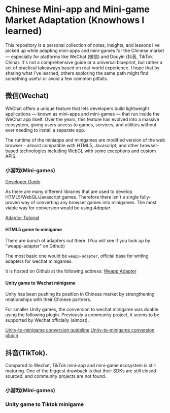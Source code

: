 # Chinese Mini-app and Mini-game Market Adaptation (Knowhows I learned)

This repository is a personal collection of notes, insights, and lessons I've picked up while adapting mini-apps and mini-games for the Chinese market — especially for platforms like WeChat (微信) and Douyin (抖音, TikTok China).
It's not a comprehensive guide or a universal blueprint, but rather a set of practical takeaways based on real-world experience. I hope that by sharing what I've learned, others exploring the same path might find something useful or avoid a few common pitfalls.


## 微信(Wechat)

WeChat offers a unique feature that lets developers build lightweight applications — known as mini-apps and mini-games — that run inside the WeChat app itself. Over the years, this feature has evolved into a massive ecosystem, giving users access to games, services, and utilities without ever needing to install a separate app.

The runtime of the miniapps and minigames are modified version of the web browser - almost compatible with HTML5, Javascript, and other browser-based technologies including WebGL with some exceptions and custom APIS.

### 小游戏(Mini-games)

[Developer Guide](https://developers.weixin.qq.com/minigame/dev/guide/)

As there are many different libraries that are used to develop HTML5/WebGL/Javascript games.
Therefore there isn't a single fully-proven way of converting any browser games into minigames.
The most viable way for conversion would be using *Adapter*.

[Adaptor Tutorial](https://developers.weixin.qq.com/minigame/en/dev/tutorial/base/adapter.html)

#### HTML5 game to minigame

There are bunch of adapters out there. (You will see if you look up by "weapp-adapter" on Github)

The most basic one would be `weapp-adapter`, official base for writing adapters for wechat minigames.

It is hosted on Github at the following address:
[Weapp Adapter](https://github.com/finscn/weapp-adapter)

#### Unity game to Wechat minigame

Unity has been pushing its position in Chinese market by strengthening relationships with their Chinese partners.

For smaller Unity games, the conversion to wechat minigame was doable using the following plugin.
Previously a community project, it seems to be supported by Wechat officially (almost).

[Unity-to-minigame conversion guideline](https://wechat-miniprogram.github.io/minigame-unity-webgl-transform/)
[Unity-to-minigame conversion plugin](https://github.com/wechat-miniprogram/minigame-tuanjie-transform-sdk)

## 抖音(TikTok).

Compared to Wechat, TikTok mini-app and mini-game ecosystem is still maturing.
One of the biggest drawback is that their SDKs are still closed-sourced, and community projects are not found.

### 小游戏(Mini-games)

### Unity game to Tiktok minigame




